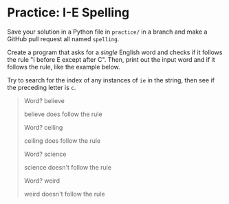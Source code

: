 # Practice: I-E Spelling

Save your solution in a Python file in `practice/` in a branch and make a GitHub pull request all named `spelling`.

Create a program that asks for a _single_ English word and checks if it follows the rule "I before E except after C".
Then, print out the input word and if it follows the rule, like the example below.

Try to search for the index of any instances of `ie` in the string, then see if the preceding letter is `c`.

> Word?  believe
>
> believe does follow the rule
>
> Word? ceiling
>
> ceiling does follow the rule
>
> Word? science
>
> science doesn't follow the rule
>
> Word? weird
>
> weird doesn't follow the rule
